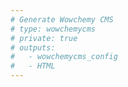 ```yaml
---
# Generate Wowchemy CMS
# type: wowchemycms
# private: true
# outputs:
#   - wowchemycms_config
#   - HTML
---
```

